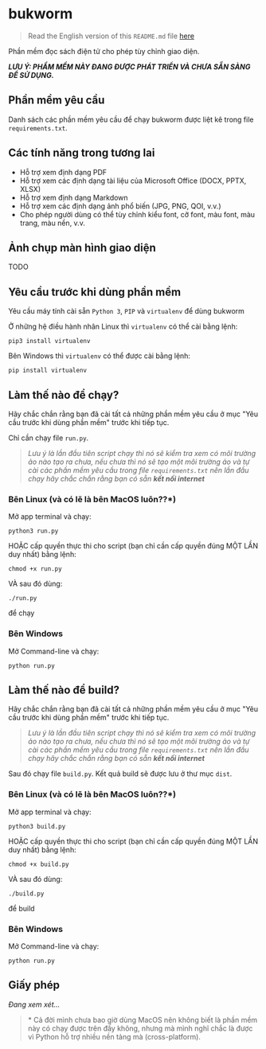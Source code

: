 # bukworm

> Read the English version of this `README.md` file [here](README.md)

Phần mềm đọc sách điện tử cho phép tùy chỉnh giao diện.

***LƯU Ý: PHẦM MỀM NÀY ĐANG ĐƯỢC PHÁT TRIỂN VÀ CHƯA SẴN SÀNG ĐỂ SỬ DỤNG.***

## Phần mềm yêu cầu

Danh sách các phần mềm yêu cầu để chạy bukworm được liệt kê trong file `requirements.txt`.

## Các tính năng trong tương lai
- Hỗ trợ xem định dạng PDF
- Hỗ trợ xem các định dạng tài liệu của Microsoft Office (DOCX, PPTX, XLSX)
- Hỗ trợ xem định dạng Markdown
- Hỗ trợ xem các định dạng ảnh phổ biến (JPG, PNG, QOI, v.v.)
- Cho phép người dùng có thể tùy chỉnh kiểu font, cỡ font, màu font, màu trang, màu nền, v.v.

## Ảnh chụp màn hình giao diện

TODO

## Yêu cầu trước khi dùng phần mềm

Yêu cầu máy tính cài sẵn `Python 3`, `PIP` và `virtualenv` để dùng bukworm

Ở những hệ điều hành nhân Linux thì `virtualenv` có thể cài bằng lệnh:

`pip3 install virtualenv`

Bên Windows thì `virtualenv` có thể được cài bằng lệnh:

`pip install virtualenv`

## Làm thế nào để chạy?

Hãy chắc chắn rằng bạn đã cài tất cả những phần mềm yêu cầu ở mục "Yêu cầu trước khi dùng phần mềm" trước khi tiếp tục.

Chỉ cần chạy file `run.py`.

> _Lưu ý là lần đầu tiên script chạy thì nó sẽ kiểm tra xem có môi trường ảo nào tạo ra chưa, nếu chưa thì nó sẽ tạo một môi trường ảo và tự cài các phần mềm yêu cầu trong file `requirements.txt` nên lần đầu chạy hãy chắc chắn rằng bạn có sẵn **kết nối internet**_

### Bên Linux (và có lẽ là bên MacOS luôn??*)

Mở app terminal và chạy:

`python3 run.py`

HOẶC cấp quyền thực thi cho script (bạn chỉ cần cấp quyền đúng MỘT LẦN duy nhất) bằng lệnh:

`chmod +x run.py`

VÀ sau đó dùng:

`./run.py`

để chạy

### Bên Windows

Mở Command-line và chạy:

`python run.py`


## Làm thế nào để build?

Hãy chắc chắn rằng bạn đã cài tất cả những phần mềm yêu cầu ở mục "Yêu cầu trước khi dùng phần mềm" trước khi tiếp tục.

> _Lưu ý là lần đầu tiên script chạy thì nó sẽ kiểm tra xem có môi trường ảo nào tạo ra chưa, nếu chưa thì nó sẽ tạo một môi trường ảo và tự cài các phần mềm yêu cầu trong file `requirements.txt` nên lần đầu chạy hãy chắc chắn rằng bạn có sẵn **kết nối internet**_

Sau đó chạy file `build.py`. Kết quả build sẽ được lưu ở thư mục `dist`.

### Bên Linux (và có lẽ là bên MacOS luôn??*)

Mở app terminal và chạy:

`python3 build.py`

HOẶC cấp quyền thực thi cho script (bạn chỉ cần cấp quyền đúng MỘT LẦN duy nhất) bằng lệnh:

`chmod +x build.py`

VÀ sau đó dùng:

`./build.py`

để build

### Bên Windows

Mở Command-line và chạy:

`python run.py`

## Giấy phép
_Đang xem xét..._

> \* Cả đời mình chưa bao giờ dùng MacOS nên không biết là phần mềm này có chạy được trên đấy không, nhưng mà mình nghĩ chắc là được vì Python hỗ trợ nhiều nền tảng mà (cross-platform).